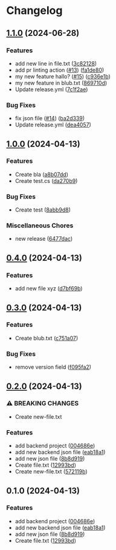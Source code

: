 # Changelog

## [1.1.0](https://github.com/chwun/release-please-test/compare/v1.0.0...v1.1.0) (2024-06-28)


### Features

* add new line in file.txt ([3c82128](https://github.com/chwun/release-please-test/commit/3c8212865f49dd29b4effa7bf5df53f2c1f31cd8))
* add pr linting action ([#13](https://github.com/chwun/release-please-test/issues/13)) ([fa1de80](https://github.com/chwun/release-please-test/commit/fa1de80d457fa2e168d947722cacd3e001358cc5))
* my new feature hallo? ([#15](https://github.com/chwun/release-please-test/issues/15)) ([c936e1b](https://github.com/chwun/release-please-test/commit/c936e1b43f8b56e39abbe9a0052298b72a7edc08))
* my new feature in blub.txt ([869710d](https://github.com/chwun/release-please-test/commit/869710d9d87357f65241eea2b87e2c7fa129c8d2))
* Update release.yml ([7c1f2ae](https://github.com/chwun/release-please-test/commit/7c1f2ae8a31b01356a82020a1f74c2f05b5a4bd0))


### Bug Fixes

* fix json file ([#14](https://github.com/chwun/release-please-test/issues/14)) ([ba2d339](https://github.com/chwun/release-please-test/commit/ba2d339ed1c0614e631b3c2e3209ab3e4c865319))
* Update release.yml ([dea4057](https://github.com/chwun/release-please-test/commit/dea40570ef2a618339545d20cec7fbca8160d374))

## [1.0.0](https://github.com/chwun/release-please-test/compare/v0.4.0...v1.0.0) (2024-04-13)


### Features

* Create bla ([a8b07dd](https://github.com/chwun/release-please-test/commit/a8b07ddeca58b3df9294a7b45a6f180b264b765d))
* Create test.cs ([da270b9](https://github.com/chwun/release-please-test/commit/da270b9d86bf242592d126a05a68bfc713314449))


### Bug Fixes

* Create test ([8abb9d8](https://github.com/chwun/release-please-test/commit/8abb9d8d978a1c5f90737d32d934f980e6e7f3ff))


### Miscellaneous Chores

* new release ([6477dac](https://github.com/chwun/release-please-test/commit/6477dac7d809e585619d5c1aaa4005eb89e5756c))

## [0.4.0](https://github.com/chwun/release-please-test/compare/v0.3.0...v0.4.0) (2024-04-13)


### Features

* add new file xyz ([d7bf69b](https://github.com/chwun/release-please-test/commit/d7bf69b16507339b721d9bd42c990ec90994bef1))

## [0.3.0](https://github.com/chwun/release-please-test/compare/v0.2.0...v0.3.0) (2024-04-13)


### Features

* Create blub.txt ([c751a07](https://github.com/chwun/release-please-test/commit/c751a07ac2f15b910f51f07aaf6396c983e3b572))


### Bug Fixes

* remove version field ([f095fa2](https://github.com/chwun/release-please-test/commit/f095fa27031a80c3eb08fc78d4883a42dbf811e1))

## [0.2.0](https://github.com/chwun/release-please-test/compare/v0.1.0...v0.2.0) (2024-04-13)


### ⚠ BREAKING CHANGES

* Create new-file.txt

### Features

* add backend project ([004686e](https://github.com/chwun/release-please-test/commit/004686e3c03df59a33e1813cd9840a81d7133db8))
* add new backend json file ([eab18a1](https://github.com/chwun/release-please-test/commit/eab18a144ceaa8f233b04102720b4022ab41cc0b))
* add new json file ([8b8d919](https://github.com/chwun/release-please-test/commit/8b8d919a223ff0209bafd4446c90eb77b8ca6ee8))
* Create file.txt ([12993bd](https://github.com/chwun/release-please-test/commit/12993bdb1fd0857584d4baa19458b2ce1ba0f512))
* Create new-file.txt ([572119b](https://github.com/chwun/release-please-test/commit/572119b141711c010d69c5e470abdc03e8b7fdc8))

## 0.1.0 (2024-04-13)


### Features

* add backend project ([004686e](https://github.com/chwun/release-please-test/commit/004686e3c03df59a33e1813cd9840a81d7133db8))
* add new backend json file ([eab18a1](https://github.com/chwun/release-please-test/commit/eab18a144ceaa8f233b04102720b4022ab41cc0b))
* add new json file ([8b8d919](https://github.com/chwun/release-please-test/commit/8b8d919a223ff0209bafd4446c90eb77b8ca6ee8))
* Create file.txt ([12993bd](https://github.com/chwun/release-please-test/commit/12993bdb1fd0857584d4baa19458b2ce1ba0f512))
